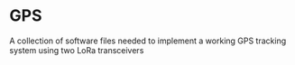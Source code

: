 # GPS
A collection of software files needed to implement a working GPS tracking system using two LoRa transceivers 
